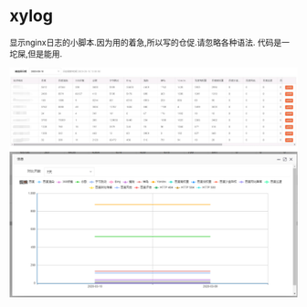 # xylog
显示nginx日志的小脚本.因为用的着急,所以写的仓促.请忽略各种语法. 代码是一坨屎,但是能用.


![Image text](https://github.com/xiaoyaoking/xylog/blob/master/%E5%88%97%E8%A1%A8.jpg?raw=true)
![Image text](https://github.com/xiaoyaoking/xylog/blob/master/%E5%9B%BE%E8%A1%A8.png?raw=true)
